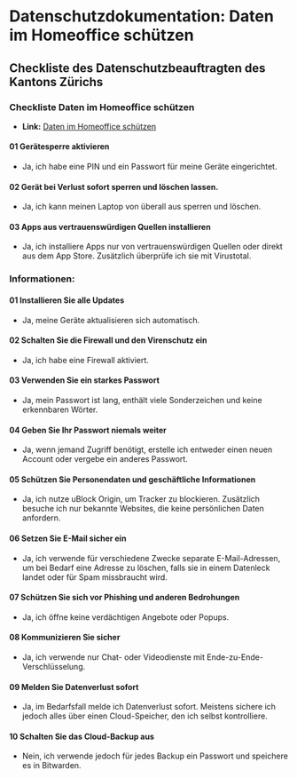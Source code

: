 # Datenschutzdokumentation: Daten im Homeoffice schützen

## Checkliste des Datenschutzbeauftragten des Kantons Zürichs

### Checkliste Daten im Homeoffice schützen
- **Link:** [Daten im Homeoffice schützen](https://www.datenschutz.ch/meine-daten-schuetzen/daten-im-homeoffice-schuetzen)

#### 01 Gerätesperre aktivieren
- Ja, ich habe eine PIN und ein Passwort für meine Geräte eingerichtet.

#### 02 Gerät bei Verlust sofort sperren und löschen lassen.
- Ja, ich kann meinen Laptop von überall aus sperren und löschen.

#### 03 Apps aus vertrauenswürdigen Quellen installieren
- Ja, ich installiere Apps nur von vertrauenswürdigen Quellen oder direkt aus dem App Store. Zusätzlich überprüfe ich sie mit Virustotal.

### Informationen:

#### 01 Installieren Sie alle Updates
- Ja, meine Geräte aktualisieren sich automatisch.

#### 02 Schalten Sie die Firewall und den Virenschutz ein
- Ja, ich habe eine Firewall aktiviert.

#### 03 Verwenden Sie ein starkes Passwort
- Ja, mein Passwort ist lang, enthält viele Sonderzeichen und keine erkennbaren Wörter.

#### 04 Geben Sie Ihr Passwort niemals weiter
- Ja, wenn jemand Zugriff benötigt, erstelle ich entweder einen neuen Account oder vergebe ein anderes Passwort.

#### 05 Schützen Sie Personendaten und geschäftliche Informationen
- Ja, ich nutze uBlock Origin, um Tracker zu blockieren. Zusätzlich besuche ich nur bekannte Websites, die keine persönlichen Daten anfordern.

#### 06 Setzen Sie E-Mail sicher ein
- Ja, ich verwende für verschiedene Zwecke separate E-Mail-Adressen, um bei Bedarf eine Adresse zu löschen, falls sie in einem Datenleck landet oder für Spam missbraucht wird.

#### 07 Schützen Sie sich vor Phishing und anderen Bedrohungen
- Ja, ich öffne keine verdächtigen Angebote oder Popups.

#### 08 Kommunizieren Sie sicher
- Ja, ich verwende nur Chat- oder Videodienste mit Ende-zu-Ende-Verschlüsselung.

#### 09 Melden Sie Datenverlust sofort
- Ja, im Bedarfsfall melde ich Datenverlust sofort. Meistens sichere ich jedoch alles über einen Cloud-Speicher, den ich selbst kontrolliere.

#### 10 Schalten Sie das Cloud-Backup aus
- Nein, ich verwende jedoch für jedes Backup ein Passwort und speichere es in Bitwarden.
